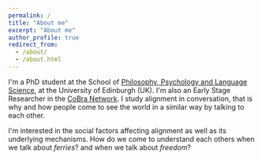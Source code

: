 ```yaml
---
permalink: /
title: "About me"
excerpt: "About me"
author_profile: true
redirect_from: 
  - /about/
  - /about.html
---
```



I'm a PhD student at the School of [Philosophy, Psychology and Language Science](https://www.ed.ac.uk/ppls), at the University of Edinburgh (UK). I'm also an Early Stage Researcher in the [CoBra Network](https://www.cobra-network.eu). I study alignment in conversation, that is why and how people come to see the world in a similar way by talking to each other. 

I'm interested in the social factors affecting alignment as well as its underlying mechanisms. How do we come to understand each others when we talk about _ferries_? and when we talk about _freedom_?





